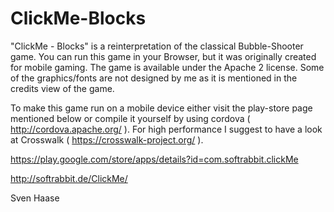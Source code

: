 # ClickMe-Blocks

"ClickMe - Blocks" is a reinterpretation of the classical Bubble-Shooter game.
You can run this game in your Browser, but it was originally created for mobile gaming. The game is available under the Apache 2 license. Some of the graphics/fonts are not designed by me as it is mentioned in the credits view of the game.

To make this game run on a mobile device either visit the play-store page mentioned below or compile it yourself by using cordova ( http://cordova.apache.org/ ). For high performance I suggest to have a look at Crosswalk ( https://crosswalk-project.org/ ).

https://play.google.com/store/apps/details?id=com.softrabbit.clickMe

http://softrabbit.de/ClickMe/

Sven Haase
